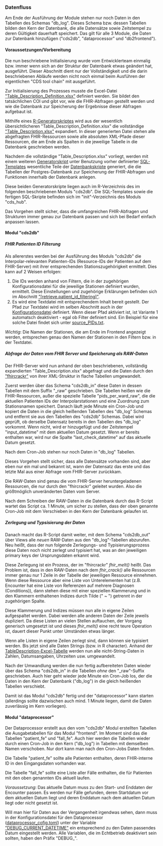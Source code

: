 ### Datenfluss

Am Ende der Ausführung der Module stehen nur noch Daten in den Tabellen des Schemas "db_log". Dieses Schema bzw. dessen Tabellen bilden den Kern der Datenbank, die alle Datensätze sowie Zeitstempel zu deren Gültigkeit dauerhaft speichert. Das gilt für alle 3 Module, die Daten zur Datenbank hinzufügen ("cds2db", "dataprocessor" und "db2frontend").

#### Voraussetzungen/Vorbereitung

Die nun beschriebene Initialisierung wurde vom Entwicklerteam einmalig bzw. immer wenn sich an der Struktur der Datenbank etwas geändert hat, ausgeführt. Dieser Abschnitt dient nur der Vollständigkeit und die darin beschriebenen Abläufe werden nicht noch einmal beim Ausführen der eigentlichen "CDS tool chain" mit ausgeführt.

Zur Initialisierung des Prozesses musste die Excel-Datei ["Table_Description_Definition.xlsx"](https://github.com/medizininformatik-initiative/INTERPOLAR/blob/main/R-cds2db/cds2db/inst/extdata/Table_Description_Definition.xlsx) definiert werden. Sie bildet den tatsächlichen COI und gibt vor, wie die FHIR-Abfragen gestellt werden und wie die Datenbank zur Speicherung der Ergebnisse dieser Abfragen aufgebaut ist. 

Mithilfe eines [R-Generatorskriptes](https://github.com/medizininformatik-initiative/INTERPOLAR/blob/main/R-cds2db/cds2db/R/Init_01_Expand_TableDescription.R) wird aus der wesentlich übersichtlicheren "Table_Description_Definition.xlsx" die vollständige ["Table_Description.xlsx"](https://github.com/medizininformatik-initiative/INTERPOLAR/blob/main/R-cds2db/cds2db/inst/extdata/Table_Description.xlsx) expandiert. In dieser generierten Datei stehen alle abgefragten FHIR-Ressourcen sowie alle absoluten XML-Pfade dieser Ressourcen, die am Ende als Spalten in die jeweilige Tabelle in die Datenbank geschrieben werden.

Nachdem die vollständige "Table_Description.xlsx" vorliegt, werden mit einem weiteren [Generatorskript](https://github.com/medizininformatik-initiative/INTERPOLAR/blob/main/R-cds2db/cds2db/R/Init_02_Create_TableStatements.R) unter Benutzung vorher definierter [SQL-Templates](https://github.com/medizininformatik-initiative/INTERPOLAR/tree/main/Postgres-cds_hub/init/template) wesentliche Teile der [Datenbankskripte](https://github.com/medizininformatik-initiative/INTERPOLAR/tree/main/Postgres-cds_hub/init) generiert, die die Tabellen der Postgres-Datenbank zur Speicherung der FHIR-Abfragen und Funktionen innerhalb der Datenbank anlegen.

Diese beiden Generatorskripte liegen auch im R-Verzeichnis des im folgenden beschriebenen Moduls "cds2db". Die SQL-Templates sowie die fertigen SQL-Skripte befinden sich im "init"-Verzeichnis des Moduls "cds_hub".

Das Vorgehen stellt sicher, dass die umfangreichen FHIR-Abfragen und Strukturen immer genau zur Datenbank passen und sich bei Bedarf einfach anpassen lassen.

#### Modul "cds2db"

##### FHIR Patienten ID Filterung
Als allererstes werden bei der Ausführung des Moduls "cds2db" die Interpolar-relevanten Patienten-IDs (Resource-IDs der Patienten auf dem FHIR-Server) mit ihrer entsprechenden Stationszugehörigkeit ermittelt. Dies kann auf 2 Weisen erfolgen:
1. Die IDs werden anhand von Filtern, die in der zugehörigen Konfigurationsdatei für die jeweilige Stationen definiert wurden, ermittelt. Diese Einstellungen und zugehörige Erklärungen befinden sich im Abschnitt ["[retrieve.patient_id_filtering]"](https://github.com/medizininformatik-initiative/INTERPOLAR/blob/1f404656f0b882947ee0a657ed4eeef7931916c6/R-cds2db/cds2db_config.toml#L101C2-L101C31).
2. Es wird eine Textdatei mit entsprechendem Inhalt bereit gestellt. Der Pfad zur Textdatei wird im selben Abschnitt auch in der [Konfigurationsdatei](https://github.com/medizininformatik-initiative/INTERPOLAR/blob/1f404656f0b882947ee0a657ed4eeef7931916c6/R-cds2db/cds2db_config.toml#L106) definiert. Wenn dieser Pfad aktiviert ist, ist Variante 1 automatsch deaktiviert - egal ob Filter definiert sind. Ein Beispiel für eine solche Datei findet sich unter [source_PIDs.txt](https://github.com/medizininformatik-initiative/INTERPOLAR/blob/main/R-cds2db/source_PIDs.txt#L1).

*Wichtig*: Die Namen der Stationen, die am Ende im Frontend angezeigt werden, entsprechen genau den Namen der Stationen in den Filtern bzw. in der Textdatei.

##### Abfrage der Daten vom FHIR Server und Speicherung als RAW-Daten

Der FHIR-Server wird nun anhand der oben beschriebenen, vollständig expandierten "Table_Description.xlsx" abgefragt und die Daten durch den ["fhircrackr"](https://cran.r-project.org/web/packages/fhircrackr/index.html) von ihrer XML-Struktur in flache Tabellen umgewandelt.

Zuerst werden über das Schema "cds2db_in" diese Daten in dessen Tabellen mit dem Suffix "_raw" geschrieben. Die Tabellen heißen wie die FHIR-Ressourcen, außer die spezielle Tabelle "pids_per_ward_raw", die die aktuellen Patienten IDs der Interpolarstationen und eine Zuordnung zum Stationsnamen speichert. Danach läuft jede Minute ein Cron-Job und kopiert die Daten in die gleich heißenden Tabellen des "db_log" Schemas und entfernt sie aus den Tabellen des "cds2db" Schemas. Dabei wird geprüft, ob derselbe Datensatz bereits in den Tabellen des "db_log" vorkommt. Wenn nicht, wird er hinzugefügt und der Zeitstempel "input_datetime" mit dem aktuellen Datum gesetzt. Wenn er bereits enthalten war, wird nur die Spalte "last_check_datetime" auf das aktuelle Datum gesetzt. 

Nach dem Cron-Job stehen nur noch Daten in "db_log" Tabellen.

Dieses Vorgehen stellt sicher, dass alle Datensätze vorhanden sind, aber eben nur ein mal und bekannt ist, wann der Datensatz das erste und das letzte Mal aus einer Abfrage vom FHIR-Server zurückkam.

Die RAW-Daten sind genau die vom FHIR-Server heruntergeladenen Ressourcen, die nur durch den "fhircrackr" geleitet wurden. Also die größtmöglich unveränderten Daten vom Server.

Nach dem Schreiben der RAW-Daten in die Datenbank durch das R-Script wartet das Script ca. 1 Minute, um sicher zu stellen, dass der oben genannte Cron-Job mit dem Verschieben in den Kern der Datenbank gelaufen ist.

##### Zerlegung und Typsisierung der Daten

Danach macht das R-Script damit weiter, mit dem Schema "cds2db_out" über Views alle *neuen* RAW-Daten aus den "db_log"-Tabellen abzurufen. Neu heißt, dass der nun folgende Zerlegungs- und Typisierungsprozess diese Daten noch nicht zerlegt und typisiert hat, was an den jeweiligen primary keys der Ursprungsdaten erkannt wird.

Diese Zerlegung ist ein Prozess, der im "fhircrackr" *fhir_melt()* heißt. Das Problem ist, dass in den RAW-Daten nach dem *fhir_crack()* alle Ressourcen immer genau nur 1 Zeile in der Tabelle der jeweiligen Ressource einnehmen. Wenn diese Ressource aber eine Liste von Unterelementen hat (z.B. Encounter hat eine Liste von Referenzen auf mehrere Diagnosen (Conditions)), dann stehen diese mit einer speziellen Klammerung und in den Klammern enthaltenen Indizes durch Tilde (" ~ ") getrennt in der zugehörigen Spalte.

Diese Klammerung und Indizes müssen nun alle in eigene Zeilen aufgespaltet werden. Dabei werden alle anderen Daten der Zeile jeweils dupliziert. Da diese Listen an vielen Stellen auftauchen, der Vorgang generisch umgesetzt ist und dieses *fhir_melt()* eine recht teure Operation ist, dauert dieser Punkt unter Umständen etwas länger.

Wenn alle Listen in eigene Zeilen zerlegt sind, dann können sie typisiert werden. Bis jetzt sind alle Daten Strings (bzw. in R character). Anhand der [TableDescription-Excel-Tabelle](https://github.com/medizininformatik-initiative/INTERPOLAR/tree/main/R-cds2db/cds2db/inst/extdata) werden nun alle nicht-String-Daten in Zahlen, Datumsangaben, Uhrzeiten usw. umgewandelt.

Nach der Umwandlung werden die nun fertig aufbereiteten Daten wieder über das Schema "cds2db_in" in die Tabellen *ohne* den "_raw"-Suffix geschrieben. Auch hier geht wieder jede Minute ein Cron-Job los, der die Daten in den Kern der Datenbank ("db_log") in die gleich heißenden Tabellen verschiebt.

Damit ist das Modul "cds2db" fertig und der "dataprocessor" kann starten (allerdings sollte dazwischen auch mind. 1 Minute liegen, damit die Daten zuverlässig im Kern vorliegen).

#### Modul "dataprocessor"

Der Dataprocessor erstellt aus den vom "cds2db" Modul erstellten Tabellen die Ausgabetabellen für das Modul "frontend".  Im Moment sind das die Tabellen "patient_fe" und "fall_fe". Auch hier werden die Tabellen wieder durch einen Cron-Job in den Kern ("db_log") in Tabellen mit demselben Namen verschoben. Nur dort kann man nach den Cron-Jobs Daten finden.

Die Tabelle "patient_fe" sollte alle Patienten enthalten, deren FHIR-interne ID in den Eingangsdaten vorhanden war.

Die Tabelle "fall_fe" sollte eine Liste aller Fälle enthalten, die für Patienten mit den oben genannten IDs aktuell laufen.

*Voraussetzung*: Das aktuelle Datum muss zu den Start- und Enddaten der Encounter passen. Es werden nur Fälle gefunden, deren Startdatum vor dem aktuellen Datum liegt und deren Enddatum nach dem aktuellen Datum liegt oder nicht gesetzt ist. 

Will man hier für Daten aus der Vergangenheit irgendwas sehen, dann muss in der Konfigurationsdatei für den Dataprocessor ([dataprocessor_cofig.toml](https://github.com/medizininformatik-initiative/INTERPOLAR/tree/main/R-dataprocessor)) unter der Variable  ["DEBUG_CURRENT_DATETIME"](https://github.com/medizininformatik-initiative/INTERPOLAR/blob/378980f19c255dec900f1b670b3c4aa08e4fe3e2/R-dataprocessor/dataprocessor_config.toml#L40) ein entsprechend zu den Daten passendes Datum eingestellt werden. Alle Variablen, die im Echtbetrieb deaktiviert sein sollten, haben den Präfix "DEBUG_".
